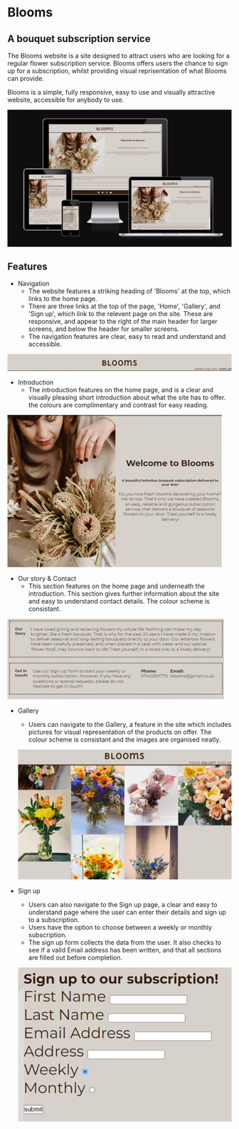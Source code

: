 # Blooms
## A bouquet subscription service

The Blooms website is a site designed to attract users who are looking for a regular flower subscription service. Blooms offers users the chance to sign up for a subscription, whilst providing visual reprisentation of what Blooms can provide. 

Blooms is a simple, fully responsive, easy to use and visually attractive website, accessible for anybody to use.

![Screenshot of responsive design](assets/images/screenshot-responsive-design.png)


## Features

* Navigation
  * The website features a striking heading of 'Blooms' at the top, which links to the home page.
  * There are three links at the top of the page, 'Home', 'Gallery', and 'Sign up', which link to the relevent page on the site. These are responsive, and appear to the right of the main header for larger screens, and below the header for smaller screens.
  * The navigation features are clear, easy to read and understand and accessible.

![Screenshot of navigation bar](assets/images/screenshot-navigation-bar.png)

* Introduction
  * The introduction features on the home page, and is a clear and visually pleasing short introduction about what the site has to offer. the colours are complimentary and contrast for easy reading. 

![Screenshot of introduction](assets/images/screenshot-first-section.png)

* Our story & Contact
  * This section features on the home page and underneath the introduction. This section gives further information about the site and easy to understand contact details. The colour scheme is consistant.

![Screenshot or Our story and Contact section](assets/images/screenshot-our-story-contact.png)

* Gallery
  * Users can navigate to the Gallery, a feature in the site which includes pictures for visual representation of the products on offer. The colour scheme is consistant and the images are organised neatly.

  ![Screenshot of Gallery](assets/images/screenshot-gallery.png)

* Sign up
  * Users can also navigate to the Sign up page, a clear and easy to understand page where the user can enter their details and sign up to a subscription. 
  * Users have the option to choose between a weekly or monthly subscription. 
  * The sign up form collects the data from the user. It also checks to see if a valid Email address has been written, and that all sections are filled out before completion. 

  ![Screenshot of sign up page](assets/images/screenshot.signup.png)

  
